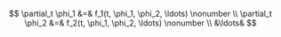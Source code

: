 $$
  \partial_t \phi_1 &=& f_1(t, \phi_1, \phi_2, \ldots) \nonumber \\
  \partial_t \phi_2 &=& f_2(t, \phi_1, \phi_2, \ldots) \nonumber \\
  &\ldots&
$$
